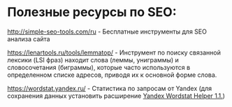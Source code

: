 # Полезные ресурсы по SEO:
http://simple-seo-tools.com/ru - Бесплатные инструменты для SEO анализа сайта

https://lenartools.ru/tools/lemmatop/ - Инструмент по поиску связанной лексики (LSI фраз) находит слова (леммы, униграммы) и словосочетания (биграммы), которые часто используются в определенном списке адресов, приводя их к основной форме слова.

https://wordstat.yandex.ru/ - Статистика по запросам от Yandex (для сохранения данных установить расширение [Yandex Wordstat Helper 1.1.](https://chromewebstore.google.com/detail/yandex-wordstat-helper/plikkahijklcmphklefjfighoofcijio?hl=ru))

